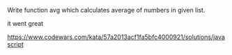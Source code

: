 Write function avg which calculates average of numbers in given list.

it went great

https://www.codewars.com/kata/57a2013acf1fa5bfc4000921/solutions/javascript